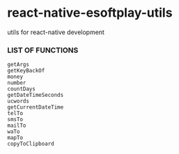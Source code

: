 # react-native-esoftplay-utils
utils for react-native development

### LIST OF FUNCTIONS
```
getArgs
getKeyBackOf
money
number
countDays
getDateTimeSeconds
ucwords
getCurrentDateTime
telTo
smsTo
mailTo
waTo
mapTo
copyToClipboard
```
